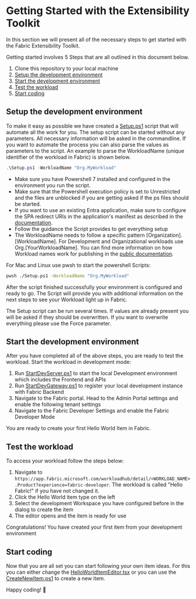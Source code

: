 
# Getting Started with the Extensibility Toolkit

In this section we will present all of the necessary steps to get started with the Fabric Extensibility Toolkit.

Getting started involves 5 Steps that are all outlined in this document below.

1. Clone this repository to your local machine
2. [Setup the development environment](#setup-the-development-environment)
3. [Start the development environment](#start-the-development-environment)
4. [Test the workload](#test-the-workload)
5. [Start coding](#start-coding)

## Setup the development environment

To make it easy as possible we have created a [Setup.ps1](./scripts/Setup/Setup.ps1) script that will automate all the work for you.  The setup script can be started without any parameters. All necessary information will be asked in the commandline. If you want to automate the process you can also parse the values as parameters to the script. An example to parse the WorkloadName (unique identifier of the workload in Fabric) is shown below.

```powershell
.\Setup.ps1 -WorkloadName "Org.MyWorkload"
```

* Make sure you have Powershell 7 installed and configured in the environment you run the script.
* Make sure that the Powershell execution policy is set to Unrestricted and the files are unblocked if you are getting asked if the ps files should be started.
* If you want to use an existing Entra application, make sure to configure the SPA redirect URIs in the application's manifest as described in the [documentation](https://learn.microsoft.com/fabric/extensibility-toolkit/setup-guide).
* Follow the guidance the Script provides to get everything setup
* The WorkloadName needs to follow a specific pattern [Organization].[WorkloadName]. For Development and Organizational workloads  use Org.[YourWorkloadName]. You can find more information on how Workload names work for publishing in the [public documentation](https://learn.microsoft.com/fabric/extensibility-toolkit/publish-workload-flow).

For Mac and Linux use pwsh to start the powershell Scripts:

```bash
pwsh ./Setup.ps1 -WorkloadName "Org.MyWorkload" 
```

After the script finished successfully your environment is configured and ready to go. The Script will provide you with additional information on the next steps to see your Workload light up in Fabric.

The Setup script can be run several times. If values are already present you will be asked if they should be overwritten. If you want to overwrite everything please use the Force parameter.

## Start the development environment

After you have completed all of the above steps, you are ready to test the workload.
Start the workload in development mode:

1. Run [StartDevServer.ps1](./scripts/Run/StartDevServer.ps1) to start the local Development environment which includes the Frontend and APIs
2. Run [StartDevGateway.ps1](./scripts/Run/StartDevGateway.ps1) to register your local development instance with Fabric Backend
3. Navigate to the Fabric portal. Head to the Admin Portal settings and enable the following tenant settings
4. Navigate to the Fabric Developer Settings and enable the Fabric Developer Mode

You are ready to create your first Hello World Item in Fabric.

## Test the workload

To access your workload follow the steps below:

1. Navigate to `https://app.fabric.microsoft.com/workloadhub/detail/<WORKLOAD_NAME>.Product?experience=fabric-developer`. The workload is called "Hello Fabric!" if you have not changed it.
2. Click the Hello World item type on the left
3. Select the development Workspace you have configured before in the dialog to create the item
4. The editor opens and the item is ready for use

Congratulations! You have created your first item from your development environment

## Start coding

Now that you are all set you can start following your own item ideas. For this you can either change the [HelloWorldItemEditor.tsx](./Workload/app/items/HelloWorldItem/HelloWorldItemEditor.tsx) or you can use the [CreateNewItem.ps1](./scripts/Setup/CreateNewItem.ps1) to create a new item.

Happy coding! 🚀
